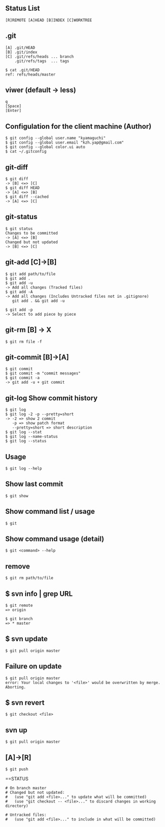## Status List
    [R]REMOTE [A]HEAD [B]INDEX [C]WORKTREE 

## .git
    [A] .git/HEAD
    [B] .git/index
    [C] .git/refs/heads ... branch
        .git/refs/tags  ... tags

    $ cat .git/HEAD
    ref: refs/heads/master

## viwer (default -> less)
    q
    [Space]
    [Enter]


## Configulation for the client machine (Author)
    $ git config --global user.name "kyamaguchi"
    $ git config --global user.email "kzh.yap@gmail.com"
    $ git config --global color.ui auto
    $ cat ~/.gitconfig


## git-diff
    $ git diff
    -> [B] <=> [C]
    $ git diff HEAD
    -> [A] <=> [B]
    $ git diff --cached
    -> [A] <=> [C]

## git-status
    $ git status
    Changes to be committed
    -> [A] <=> [B]
    Changed but not updated
    -> [B] <=> [C]

## git-add [C]->[B]
    $ git add path/to/file
    $ git add .
    $ git add -u
    -> Add all changes (Tracked files)
    $ git add -A
    -> Add all changes (Includes Untracked files not in .gitignore)
       git add . && git add -u

    $ git add -p
    -> Select to add piece by piece

## git-rm [B] -> X
    $ git rm file -f

## git-commit [B]->[A]
    $ git commit
    $ git commit -m "commit messages"
    $ git commit -a
    -> git add -u + git commit

## git-log Show commit history
    $ git log
    $ git log -2 -p --pretty=short
    -> -2 => show 2 commit
       -p => show patch format
       --pretty=short => short description
    $ git log --stat
    $ git log --name-status
    $ git log --status

## Usage
    $ git log --help

## Show last commit
    $ git show

## Show command list / usage
    $ git

## Show command usage (detail)
    $ git <command> --help

## remove
    $ git rm path/to/file

## $ svn info | grep URL
    $ git remote
    => origin

    $ git branch
    => * master

## $ svn update
    $ git pull origin master

## Failure on update
    $ git pull origin master
    error: Your local changes to '<file>' would be overwritten by merge.  Aborting.

## $ svn revert
    $ git checkout <file>

## svn up
    $ git pull origin master

## [A]->[R]
    $ git push






==STATUS

    # On branch master
    # Changed but not updated:
    #   (use "git add <file>..." to update what will be committed)
    #   (use "git checkout -- <file>..." to discard changes in working directory)

    # Untracked files:
    #   (use "git add <file>..." to include in what will be committed)



